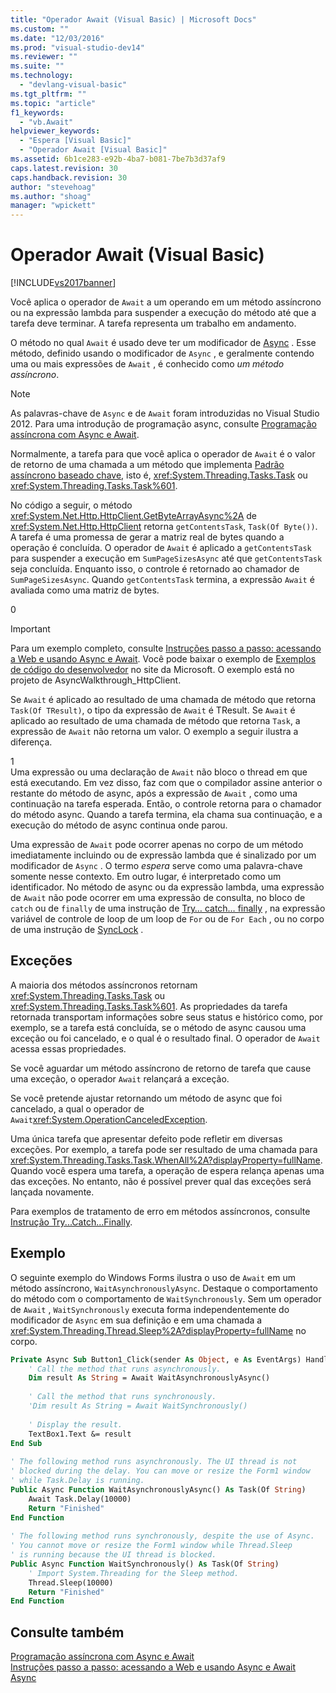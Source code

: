 ```yaml
---
title: "Operador Await (Visual Basic) | Microsoft Docs"
ms.custom: ""
ms.date: "12/03/2016"
ms.prod: "visual-studio-dev14"
ms.reviewer: ""
ms.suite: ""
ms.technology: 
  - "devlang-visual-basic"
ms.tgt_pltfrm: ""
ms.topic: "article"
f1_keywords: 
  - "vb.Await"
helpviewer_keywords: 
  - "Espera [Visual Basic]"
  - "Operador Await [Visual Basic]"
ms.assetid: 6b1ce283-e92b-4ba7-b081-7be7b3d37af9
caps.latest.revision: 30
caps.handback.revision: 30
author: "stevehoag"
ms.author: "shoag"
manager: "wpickett"
---
```

# Operador Await (Visual Basic)
[!INCLUDE[vs2017banner](../../../csharp/includes/vs2017banner.md)]

Você aplica o operador de `Await` a um operando em um método assíncrono ou na expressão lambda para suspender a execução do método até que a tarefa deve terminar.  A tarefa representa um trabalho em andamento.  
  
 O método no qual `Await` é usado deve ter um modificador de [Async](../../../visual-basic/language-reference/modifiers/async.md) .  Esse método, definido usando o modificador de `Async` , e geralmente contendo uma ou mais expressões de `Await` , é conhecido como *um método assíncrono*.  
  
> [!NOTE]
>  As palavras\-chave de `Async` e de `Await` foram introduzidas no Visual Studio 2012.  Para uma introdução de programação async, consulte [Programação assíncrona com Async e Await](../Topic/Asynchronous%20Programming%20with%20Async%20and%20Await%20\(C%23%20and%20Visual%20Basic\).md).  
  
 Normalmente, a tarefa para que você aplica o operador de `Await` é o valor de retorno de uma chamada a um método que implementa [Padrão assíncrono baseado chave](http://go.microsoft.com/fwlink/?LinkId=204847), isto é, <xref:System.Threading.Tasks.Task> ou <xref:System.Threading.Tasks.Task%601>.  
  
 No código a seguir, o método <xref:System.Net.Http.HttpClient.GetByteArrayAsync%2A> de <xref:System.Net.Http.HttpClient> retorna `getContentsTask`, `Task(Of Byte())`.  A tarefa é uma promessa de gerar a matriz real de bytes quando a operação é concluída.  O operador de `Await` é aplicado a `getContentsTask` para suspender a execução em `SumPageSizesAsync` até que `getContentsTask` seja concluída.  Enquanto isso, o controle é retornado ao chamador de `SumPageSizesAsync`.  Quando `getContentsTask` termina, a expressão `Await` é avaliada como uma matriz de bytes.  
  
<CodeContentPlaceHolder>0</CodeContentPlaceHolder>  
> [!IMPORTANT]
>  Para um exemplo completo, consulte [Instruções passo a passo: acessando a Web e usando Async e Await](../Topic/Walkthrough:%20Accessing%20the%20Web%20by%20Using%20Async%20and%20Await%20\(C%23%20and%20Visual%20Basic\).md).  Você pode baixar o exemplo de [Exemplos de código do desenvolvedor](http://go.microsoft.com/fwlink/?LinkID=255191&clcid=0x409) no site da Microsoft.  O exemplo está no projeto de AsyncWalkthrough\_HttpClient.  
  
 Se `Await` é aplicado ao resultado de uma chamada de método que retorna `Task(Of TResult)`, o tipo da expressão de `Await` é TResult.  Se `Await` é aplicado ao resultado de uma chamada de método que retorna `Task`, a expressão de `Await` não retorna um valor.  O exemplo a seguir ilustra a diferença.  
  
<CodeContentPlaceHolder>1</CodeContentPlaceHolder>  
 Uma expressão ou uma declaração de `Await` não bloco o thread em que está executando.  Em vez disso, faz com que o compilador assine anterior o restante do método de async, após a expressão de `Await` , como uma continuação na tarefa esperada.  Então, o controle retorna para o chamador do método async.  Quando a tarefa termina, ela chama sua continuação, e a execução do método de async continua onde parou.  
  
 Uma expressão de `Await` pode ocorrer apenas no corpo de um método imediatamente incluindo ou de expressão lambda que é sinalizado por um modificador de `Async` .  O termo *espera* serve como uma palavra\-chave somente nesse contexto.  Em outro lugar, é interpretado como um identificador.  No método de async ou da expressão lambda, uma expressão de `Await` não pode ocorrer em uma expressão de consulta, no bloco de `catch` ou de `finally` de uma instrução de [Try… catch… finally](../../../visual-basic/language-reference/statements/try-catch-finally-statement.md) , na expressão variável de controle de loop de um loop de `For` ou de `For Each` , ou no corpo de uma instrução de [SyncLock](../../../visual-basic/language-reference/statements/synclock-statement.md) .  
  
## Exceções  
 A maioria dos métodos assíncronos retornam <xref:System.Threading.Tasks.Task> ou <xref:System.Threading.Tasks.Task%601>.  As propriedades da tarefa retornada transportam informações sobre seus status e histórico como, por exemplo, se a tarefa está concluída, se o método de async causou uma exceção ou foi cancelado, e o qual é o resultado final.  O operador de `Await` acessa essas propriedades.  
  
 Se você aguardar um método assíncrono de retorno de tarefa que cause uma exceção, o operador `Await` relançará a exceção.  
  
 Se você pretende ajustar retornando um método de async que foi cancelado, a qual o operador de `Await`<xref:System.OperationCanceledException>.  
  
 Uma única tarefa que apresentar defeito pode refletir em diversas exceções.  Por exemplo, a tarefa pode ser resultado de uma chamada para <xref:System.Threading.Tasks.Task.WhenAll%2A?displayProperty=fullName>.  Quando você espera uma tarefa, a operação de espera relança apenas uma das exceções.  No entanto, não é possível prever qual das exceções será lançada novamente.  
  
 Para exemplos de tratamento de erro em métodos assíncronos, consulte [Instrução Try...Catch...Finally](../../../visual-basic/language-reference/statements/try-catch-finally-statement.md).  
  
## Exemplo  
 O seguinte exemplo do Windows Forms ilustra o uso de `Await` em um método assíncrono, `WaitAsynchronouslyAsync`.  Destaque o comportamento do método com o comportamento de `WaitSynchronously`.  Sem um operador de `Await` , `WaitSynchronously` executa forma independentemente do modificador de `Async` em sua definição e em uma chamada a <xref:System.Threading.Thread.Sleep%2A?displayProperty=fullName> no corpo.  
  
```vb  
Private Async Sub Button1_Click(sender As Object, e As EventArgs) Handles Button1.Click  
    ' Call the method that runs asynchronously.  
    Dim result As String = Await WaitAsynchronouslyAsync()  
  
    ' Call the method that runs synchronously.  
    'Dim result As String = Await WaitSynchronously()  
  
    ' Display the result.  
    TextBox1.Text &= result  
End Sub  
  
' The following method runs asynchronously. The UI thread is not  
' blocked during the delay. You can move or resize the Form1 window   
' while Task.Delay is running.  
Public Async Function WaitAsynchronouslyAsync() As Task(Of String)  
    Await Task.Delay(10000)  
    Return "Finished"  
End Function  
  
' The following method runs synchronously, despite the use of Async.  
' You cannot move or resize the Form1 window while Thread.Sleep  
' is running because the UI thread is blocked.  
Public Async Function WaitSynchronously() As Task(Of String)  
    ' Import System.Threading for the Sleep method.  
    Thread.Sleep(10000)  
    Return "Finished"  
End Function  
```  
  
## Consulte também  
 [Programação assíncrona com Async e Await](../Topic/Asynchronous%20Programming%20with%20Async%20and%20Await%20\(C%23%20and%20Visual%20Basic\).md)   
 [Instruções passo a passo: acessando a Web e usando Async e Await](../Topic/Walkthrough:%20Accessing%20the%20Web%20by%20Using%20Async%20and%20Await%20\(C%23%20and%20Visual%20Basic\).md)   
 [Async](../../../visual-basic/language-reference/modifiers/async.md)